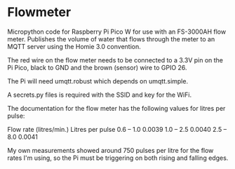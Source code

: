 # Flowmeter
Micropython code for Raspberry Pi Pico W for use with an FS-3000AH flow meter. Publishes the volume of water that flows through the meter to an MQTT server using the Homie 3.0 convention.

The red wire on the flow meter needs to be connected to a 3.3V pin on the Pi Pico, black to GND and the brown (sensor) wire to GPIO 26. 

The Pi will need umqtt.robust which depends on umqtt.simple.

A secrets.py files is required with the SSID and key for the WiFi.

The documentation for the flow meter has the following values for litres per pulse:

Flow rate (litres/min.)  Litres per pulse
0.6 – 1.0                 0.0039
1.0 – 2.5                 0.0040
2.5 – 8.0                 0.0041

My own measurements showed around 750 pulses per litre for the flow rates I'm using, so the Pi must be triggering on both rising and falling edges.
